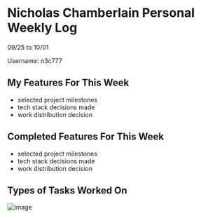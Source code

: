 # Nicholas Chamberlain Personal Weekly Log

09/25 to 10/01

Username: n3c777

## My Features For This Week

- selected project milestones
- tech stack decisions made
- work distribution decision

## Completed Features For This Week

- selected project milestones
- tech stack decisions made
- work distribution decision

## Types of Tasks Worked On

![image](https://imgtr.ee/images/2023/10/02/a99cf2e0e2861d39e10db8da35cb5b75.png)
